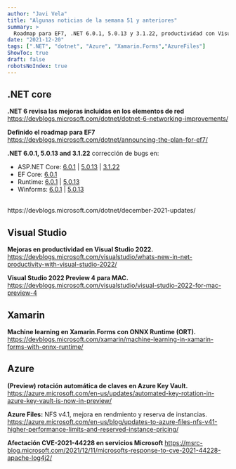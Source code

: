 ```yaml
---
author: "Javi Vela"
title: "Algunas noticias de la semana 51 y anteriores"
summary: >
  Roadmap para EF7, .NET 6.0.1, 5.0.13 y 3.1.22, productividad con Visual Studio 2022, Visual Studio 2022 Preview 4 para MAC, machine learning en Xamarin.Forms, rotación claves en Azure Key Vault, novedades en Azure Files, CVE-2021-44228 en servicios Microsoft.
date: "2021-12-20"
tags: [".NET", "dotnet", "Azure", "Xamarin.Forms","AzureFiles"]
ShowToc: true
draft: false
robotsNoIndex: true
---
```

## .NET core
**.NET 6 revisa las mejoras incluidas en los elementos de red**
https://devblogs.microsoft.com/dotnet/dotnet-6-networking-improvements/
<br/>
<!-- #dotnet #networking #improvements -->

**Definido el roadmap para EF7**
https://devblogs.microsoft.com/dotnet/announcing-the-plan-for-ef7/
<br/>
<!-- #dotnet #entityframework #ef7 #roadmap -->

**.NET 6.0.1, 5.0.13 and 3.1.22** corrección de bugs en:
- ASP.NET Core: [6.0.1](https://github.com/dotnet/aspnetcore/issues?q=milestone%3A6.0.1++is%3Aclosed+label%3Aservicing-approved+) | [5.0.13](https://github.com/dotnet/aspnetcore/issues?q=milestone%3A5.0.13++is%3Aclosed+label%3Aservicing-approved+) | [3.1.22](https://github.com/dotnet/aspnetcore/issues?q=milestone%3A3.1.22++is%3Aclosed+label%3Aservicing-approved+)
- EF Core: [6.0.1](https://github.com/dotnet/efcore/issues?q=milestone%3A6.0.1+is%3Aclosed+label%3Aservicing-approved+)
- Runtime: [6.0.1](https://github.com/dotnet/runtime/issues?q=milestone%3A6.0.1+is%3Aclosed+label%3Aservicing-approved+) | [5.0.13](https://github.com/dotnet/runtime/issues?q=milestone%3A5.0.13+is%3Aclosed+label%3Aservicing-approved+)
- Winforms: [6.0.1](https://github.com/dotnet/winforms/issues?q=milestone%3A6.0.1+is%3Aclosed+label%3Aservicing-approved+) | [5.0.13](https://github.com/dotnet/winforms/issues?q=milestone%3A5.0.13+is%3Aclosed+label%3Aservicing-approved+)
<br/>
https://devblogs.microsoft.com/dotnet/december-2021-updates/
<!-- #dotnet #microsoft #updates -->

## Visual Studio
**Mejoras en productividad en Visual Studio 2022.**
https://devblogs.microsoft.com/visualstudio/whats-new-in-net-productivity-with-visual-studio-2022/
<br/>
<!-- #visualstudio #productivity -->

**Visual Studio 2022 Preview 4 para MAC.**
https://devblogs.microsoft.com/visualstudio/visual-studio-2022-for-mac-preview-4
<br/>
<!-- #visualstudio #mac -->

## Xamarin
**Machine learning en Xamarin.Forms con ONNX Runtime (ORT).**
https://devblogs.microsoft.com/xamarin/machine-learning-in-xamarin-forms-with-onnx-runtime/
<br/>
<!-- #xamarin #onnx #ai-->

## Azure
**(Preview) rotación automática de claves en Azure Key Vault.**
https://azure.microsoft.com/en-us/updates/automated-key-rotation-in-azure-key-vault-is-now-in-preview/
<br/>
<!-- #azure #keyvault #security --> 

**Azure Files:** NFS v4.1, mejora en rendmiento y reserva de instancias. 
https://azure.microsoft.com/en-us/blog/updates-to-azure-files-nfs-v41-higher-performance-limits-and-reserved-instance-pricing/
<br/>
<!-- #azure #files -->

**Afectación CVE-2021-44228 en servicios Microsoft**
https://msrc-blog.microsoft.com/2021/12/11/microsofts-response-to-cve-2021-44228-apache-log4j2/
<br/>
<!-- #vulnerability #java #log4j #microsoft -->
